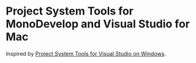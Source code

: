 # Project System Tools for MonoDevelop and Visual Studio for Mac

Inspired by [Project System Tools for Visual Studio on Windows](https://github.com/dotnet/project-system-tools).

